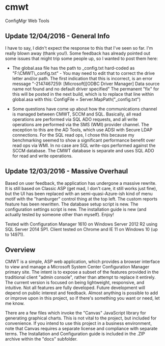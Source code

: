 # cmwt
ConfigMgr Web Tools

## Update 12/04/2016 - General Info

I have to say, I didn't expect the response to this that I've seen so far.  I'm really blown away (thank you!).  Some feedback has already pointed out some issues that might trip some people up, so I wanted to post them here:

* The global.asa file has the path to _config.txt hard-coded as "F:\CMWT\\_config.txt" - You may need to edit that to correct the drive letter and/or path.  The first indication that this is incorrect, is an error message "-2147467259: [Microsoft][ODBC Driver Manager] Data source name not found and no default driver specified"  The permanent "fix" for this will be posted in the next build, which is to replace that line within global.asa with this: ConfigFile = Server.MapPath("_config.txt")

* Some questions have come up about how the communications channel is managed between CMWT, SCCM and SQL.  Basically, all read operations are performed via SQL ADO requests, and all write operations are performed via the SMS (WMI) provider channel.  The exception to this are the AD Tools, which use ADSI with Secure LDAP connections.  For the SQL read ops, I chose this because my benchmarking seemed to show a significant performance benefit over read ops via WMI.  In no case are SQL write-ops performed against the SCCM database.  The CMWT database is separate and uses SQL ADO for read and write operations.

## Update 12/03/2016 - Massive Overhaul

Based on user feedback, the application has undergone a massive rewrite.  It is still based on Classic ASP (get mad, I don't care, it still works just fine), but the UI has been replaced with an semi-quasi-Azure-ish kind of menu motif with the "hamburger" control thing at the top left.  The custom reports feature has been rewritten.  The database setup script is new.  The configuration settings script is new.  The installation guide is new (and actually tested by someone other than myself).  Enjoy!

Tested with Configuration Manager 1610 on Windows Server 2012 R2 using SQL Server 2014 SP1.  Client tested on Chrome and IE 11 on Windows 10 (up to 14971).

## Overview

CMWT is a simple, ASP web application, which provides a browser interface to view and manage a Microsoft System Center Configuration Manager primary site.  The intent is to expose a subset of the features provided in the traditional client "admin console", rather than attempt to replace it entirely.  The current version is focused on being lightweight, responsive, and intuitive.  Not all features are fully developed.  Future development will depend on public interest and feedback.  Almost anything is possible to add or improve upon in this project, so if there's something you want or need, let me know.

There are a few files which invoke the "Canvas" JavaScript library for generating graphical charts.  This is not vital to the project, but included for convenience.  If you intend to use this project in a business environment, note that Canvas requires a separate license and compliance with separate terms.  The Installation and Configuration guide is included in the .ZIP archive within the "docs" subfolder.
